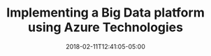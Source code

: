 ---
  title: Implementing a Big Data platform using Azure Technologies
  date: 2018-02-11T12:41:05-05:00
  description: >
   Marlink is a company that provides mobile services to the maritime sector. The company accumulates huge amounts of data that needs to be analyzed to improve its services. The company needed a Big Data platform to process these volumes of data. One of Marlink's requirements was that the platform should be developed based on PAAS services, preferably with a pay-as-you-go model. My role was to design the platform, set up CI/CD, define development standards for a multidisciplinary team of 5 people, develop ELT for the Boskalis pilot and be responsible for Q&A.
  tags: 
    - Data Factory
    - Azure Data Lake gen 1
    - Data Lake Analytics
    - Logic Apps
    - Azure DevOps
    - USQL
    - Azure Data Lake Analytics
  duration: 7
  client: Marlink
  role: Data Engineer
  weight: 17
---